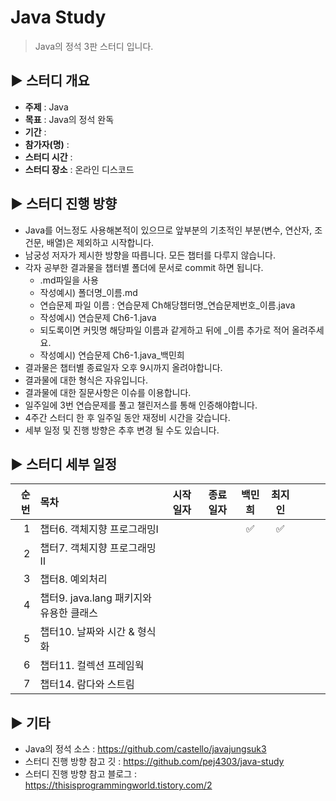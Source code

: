 Java Study
=============
> Java의 정석 3판 스터디 입니다.

## :arrow_forward: 스터디 개요
* **주제** : Java
* **목표** : Java의 정석 완독
* **기간** : 
* **참가자(명)** : 
* **스터디 시간** : 
* **스터디 장소** : 온라인 디스코드

##  :arrow_forward: 스터디 진행 방향
* Java를 어느정도 사용해본적이 있으므로 앞부분의 기초적인 부분(변수, 연산자, 조건문, 배열)은 제외하고 시작합니다.
* 남궁성 저자가 제시한 방향을 따릅니다. 모든 챕터를 다루지 않습니다.
* 각자 공부한 결과물을 챕터별 폴더에 문서로 commit 하면 됩니다. 
  * .md파일을 사용
  * 작성예시) 폴더명_이름.md
  * 연습문제 파일 이름 : 연습문제 Ch해당챕터명_연습문제번호_이름.java
  * 작성예시) 연습문제 Ch6-1.java
  * 되도록이면 커밋명 해당파일 이름과 같게하고 뒤에 _이름 추가로 적어 올려주세요.
  * 작성예시) 연습문제 Ch6-1.java_백민희 
* 결과물은 챕터별 종료일자 오후 9시까지 올려야합니다.
* 결과물에 대한 형식은 자유입니다.
* 결과물에 대한 질문사항은 이슈를 이용합니다.
* 일주일에 3번 연습문제를 풀고 챌린저스를 통해 인증해야합니다.
* 4주간 스터디 한 후 일주일 동안 재정비 시간을 갖습니다.
* 세부 일정 및 진행 방향은 추후 변경 될 수도 있습니다.

## :arrow_forward: 스터디 세부 일정
| 순번 | 목차              | 시작일자       | 종료일자       |        백민희         | 최지인 |  |  |  |  
| ------: | :---------------|------------|------------|:------------------:|:---:|:---:|:---:|:-------:|
| 1 | 챕터6. 객체지향 프로그래밍Ⅰ |  |   | :white_check_mark: | :white_check_mark: |     |     |  |
| 2 | 챕터7. 객체지향 프로그래밍Ⅱ |            |            |                    |     |     |     |  |
| 3 | 챕터8. 예외처리 |            |            |                    |     |     |     |  |
| 4 | 챕터9. java.lang 패키지와 유용한 클래스 |            |            |                    |     |     |     |  |
| 5 | 챕터10. 날짜와 시간 & 형식화 |            |            |                    |     |     |     |  |
| 6 | 챕터11. 컬렉션 프레임웍 |            |            |                    |     |     |     |  |
| 7 | 챕터14. 람다와 스트림 |            |            |                    |     |     |     |  |


## :arrow_forward: 기타
+ Java의 정석 소스 : https://github.com/castello/javajungsuk3
+ 스터디 진행 방향 참고 깃 : https://github.com/pej4303/java-study
+ 스터디 진행 방향 참고 블로그 : https://thisisprogrammingworld.tistory.com/2
